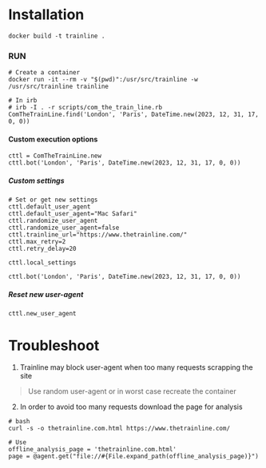 # Installation

~~~
docker build -t trainline .
~~~

### RUN
~~~
# Create a container
docker run -it --rm -v "$(pwd)":/usr/src/trainline -w /usr/src/trainline trainline

# In irb 
# irb -I . -r scripts/com_the_train_line.rb
ComTheTrainLine.find('London', 'Paris', DateTime.new(2023, 12, 31, 17, 0, 0))
~~~

#### Custom execution options
~~~
cttl = ComTheTrainLine.new
cttl.bot('London', 'Paris', DateTime.new(2023, 12, 31, 17, 0, 0))
~~~
##### Custom settings
~~~
# Set or get new settings
cttl.default_user_agent
cttl.default_user_agent="Mac Safari"
cttl.randomize_user_agent
cttl.randomize_user_agent=false
cttl.trainline_url="https://www.thetrainline.com/"
cttl.max_retry=2
cttl.retry_delay=20

cttl.local_settings

cttl.bot('London', 'Paris', DateTime.new(2023, 12, 31, 17, 0, 0))
~~~
##### Reset new user-agent
~~~
cttl.new_user_agent
~~~

# Troubleshoot
1. Trainline may block user-agent when too many requests scrapping the site
  > Use random user-agent or in worst case recreate the container
2. In order to avoid too many requests download the page for analysis
  ~~~
  # bash
  curl -s -o thetrainline.com.html https://www.thetrainline.com/

  # Use
  offline_analysis_page = 'thetrainline.com.html'
  page = @agent.get("file://#{File.expand_path(offline_analysis_page)}")
  ~~~
